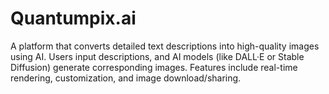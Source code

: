 # Quantumpix.ai
A platform that converts detailed text descriptions into high-quality images using AI. Users input descriptions, and AI models (like DALL·E or Stable Diffusion) generate corresponding images. Features include real-time rendering, customization, and image download/sharing.  
